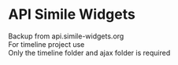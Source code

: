 
API Simile Widgets
==================

Backup from api.simile-widgets.org  
For timeline project use  
Only the timeline folder and ajax folder is required  
